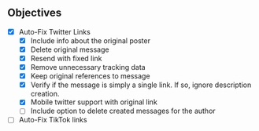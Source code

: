 ## Objectives

- [x] Auto-Fix Twitter Links
  - [x] Include info about the original poster
  - [x] Delete original message
  - [x] Resend with fixed link
  - [x] Remove unnecessary tracking data
  - [x] Keep original references to message
  - [x] Verify if the message is simply a single link. If so, ignore description creation.
  - [x] Mobile twitter support with original link
  - [ ] Include option to delete created messages for the author
- [ ] Auto-Fix TikTok links
